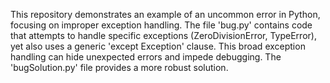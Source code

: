 This repository demonstrates an example of an uncommon error in Python, focusing on improper exception handling. The file 'bug.py' contains code that attempts to handle specific exceptions (ZeroDivisionError, TypeError), yet also uses a generic 'except Exception' clause. This broad exception handling can hide unexpected errors and impede debugging. The 'bugSolution.py' file provides a more robust solution.